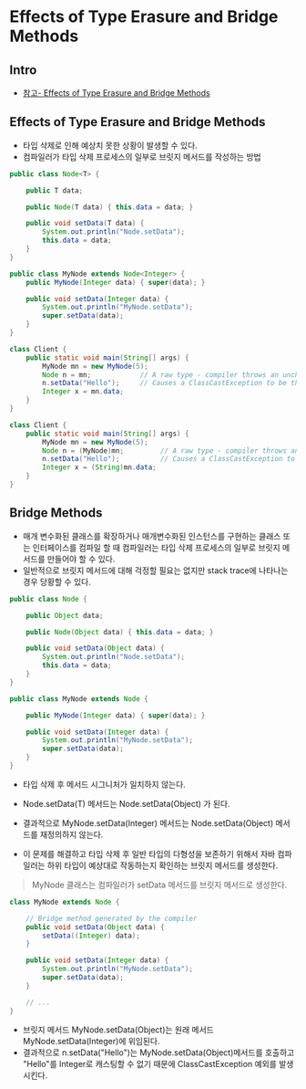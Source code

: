 # Effects of Type Erasure and Bridge Methods

## Intro

- [참고- Effects of Type Erasure and Bridge Methods](https://docs.oracle.com/javase/tutorial/java/generics/bridgeMethods.html)

## Effects of Type Erasure and Bridge Methods

- 타입 삭제로 인해 예상치 못한 상황이 발생할 수 있다.
- 컴파일러가 타입 삭제 프로세스의 일부로 브릿지 메서드를 작성하는 방법

```java
public class Node<T> {

    public T data;

    public Node(T data) { this.data = data; }

    public void setData(T data) {
        System.out.println("Node.setData");
        this.data = data;
    }
}

public class MyNode extends Node<Integer> {
    public MyNode(Integer data) { super(data); }

    public void setData(Integer data) {
        System.out.println("MyNode.setData");
        super.setData(data);
    }
}
```

```java
class Client {
    public static void main(String[] args) {
        MyNode mn = new MyNode(5);
        Node n = mn;            // A raw type - compiler throws an unchecked warning
        n.setData("Hello");     // Causes a ClassCastException to be thrown.
        Integer x = mn.data;
    }
}
```

```java
class Client {
    public static void main(String[] args) {
        MyNode mn = new MyNode(5);
        Node n = (MyNode)mn;         // A raw type - compiler throws an unchecked warning
        n.setData("Hello");          // Causes a ClassCastException to be thrown.
        Integer x = (String)mn.data;
    }
}
```

## Bridge Methods

- 매개 변수화된 클래스를 확장하거나 매개변수화된 인스턴스를 구현하는 클래스 또는 인터페이스를 컴파일 할 때 컴파일러는 타입 삭제 프로세스의 일부로 브릿지 메서드를 만들어야 할 수 있다.
- 일반적으로 브릿지 메서드에 대해 걱정할 필요는 없지만 stack trace에 나타나는 경우 당황할 수 있다.

```java
public class Node {

    public Object data;

    public Node(Object data) { this.data = data; }

    public void setData(Object data) {
        System.out.println("Node.setData");
        this.data = data;
    }
}

public class MyNode extends Node {

    public MyNode(Integer data) { super(data); }

    public void setData(Integer data) {
        System.out.println("MyNode.setData");
        super.setData(data);
    }
}
```

- 타입 삭제 후 메서드 시그니처가 일치하지 않는다.
- Node.setData(T) 메서드는 Node.setData(Object) 가 된다.
- 결과적으로 MyNode.setData(Integer) 메서드는 Node.setData(Object) 메서드를 재정의하지 않는다.

- 이 문제를 해결하고 타입 삭제 후 일반 타입의 다형성을 보존하기 위해서 자바 컴파일러는 하위 타입이 예상대로 작동하는지 확인하는 브릿지 메서드를 생성한다.
  
> MyNode 클래스는 컴파일러가 setData 메서드를 브릿지 메서드로 생성한다.

```java
class MyNode extends Node {

    // Bridge method generated by the compiler
    public void setData(Object data) {
        setData((Integer) data);
    }

    public void setData(Integer data) {
        System.out.println("MyNode.setData");
        super.setData(data);
    }

    // ...
}
```

- 브릿지 메서드 MyNode.setData(Object)는 원래 메서드 MyNode.setData(Integer)에 위임된다.
- 결과적으로 n.setData("Hello")는  MyNode.setData(Object)메서드를 호출하고 "Hello"를 Integer로 캐스팅할 수 없기 때문에 ClassCastException 예외를 발생시킨다.
